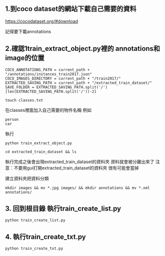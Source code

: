 
## 1.到coco dataset的網站下載自己需要的資料
https://cocodataset.org/#download

記得要下載annotations

## 2.確認1train_extract_object.py裡的 annotations和image的位置

```
COCO_ANNOTATIONS_PATH = current_path + "/annotations/instances_train2017.json"
COCO_IMAGES_DIRECTORY = current_path + "/train2017/"
EXTRACTED_SAVING_PATH = current_path + "/extracted_train_dataset/"
SAVE_FOLDER = EXTRACTED_SAVING_PATH.split('/')[len(EXTRACTED_SAVING_PATH.split('/'))-2]
```


```
touch classes.txt
```
在classes裡面加入自己需要的物件名稱
例如
```
person
car
```
執行
```
python train_extract_object.py
```

```
cd extracted_train_dataset && ls
```


執行完成之後會出現extracted_train_dataset的資料夾
資料就會被分離出來了
注意：不要用gui打開extracted_train_dataset的資料夾 很有可能會當掉

建立資料夾把資料分類
```
mkdir images && mv *.jpg images/ && mkdir annotations && mv *.xml annotations/ 
```
## 3. 回到根目錄 執行train_create_list.py
```
python train_create_list.py
```
## 4. 執行train_create_txt.py
```
python train_create_txt.py
```

